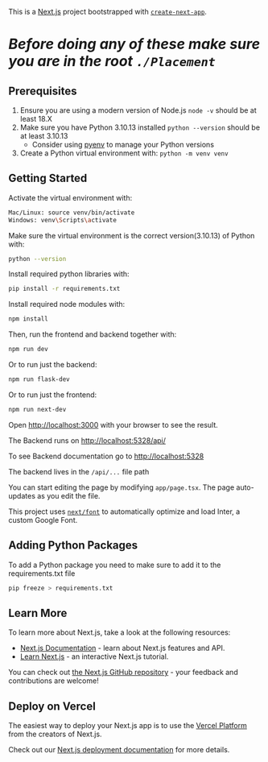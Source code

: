 This is a [Next.js](https://nextjs.org/) project bootstrapped with [`create-next-app`](https://github.com/vercel/next.js/tree/canary/packages/create-next-app).

# _Before doing any of these make sure you are in the root `./Placement`_

## Prerequisites

1. Ensure you are using a modern version of Node.js `node -v` should be at least 18.X
2. Make sure you have Python 3.10.13 installed `python --version` should be at least 3.10.13
   - Consider using [pyenv](https://github.com/pyenv/pyenv) to manage your Python versions
3. Create a Python virtual environment with: `python -m venv venv`

## Getting Started

Activate the virtual environment with:

```bash
Mac/Linux: source venv/bin/activate
Windows: venv\Scripts\activate
```

Make sure the virtual environment is the correct version(3.10.13) of Python with:

```bash
python --version
```
Install required python libraries with:

```bash
pip install -r requirements.txt
```

Install required node modules with:

```bash
npm install
```

Then, run the frontend and backend together with:

```bash
npm run dev
```

Or to run just the backend:

```bash
npm run flask-dev
```

Or to run just the frontend:

```bash
npm run next-dev
```

Open [http://localhost:3000](http://localhost:3000) with your browser to see the result.

The Backend runs on [http://localhost:5328/api/](http://localhost:5328/api/)

To see Backend documentation go to [http://localhost:5328](http://localhost:5328)

The backend lives in the `/api/...` file path

You can start editing the page by modifying `app/page.tsx`. The page auto-updates as you edit the file.

This project uses [`next/font`](https://nextjs.org/docs/basic-features/font-optimization) to automatically optimize and load Inter, a custom Google Font.

## Adding Python Packages

To add a Python package you need to make sure to add it to the requirements.txt file

```bash
pip freeze > requirements.txt
```

## Learn More

To learn more about Next.js, take a look at the following resources:

- [Next.js Documentation](https://nextjs.org/docs) - learn about Next.js features and API.
- [Learn Next.js](https://nextjs.org/learn) - an interactive Next.js tutorial.

You can check out [the Next.js GitHub repository](https://github.com/vercel/next.js/) - your feedback and contributions are welcome!

## Deploy on Vercel

The easiest way to deploy your Next.js app is to use the [Vercel Platform](https://vercel.com/new?utm_medium=default-template&filter=next.js&utm_source=create-next-app&utm_campaign=create-next-app-readme) from the creators of Next.js.

Check out our [Next.js deployment documentation](https://nextjs.org/docs/deployment) for more details.
